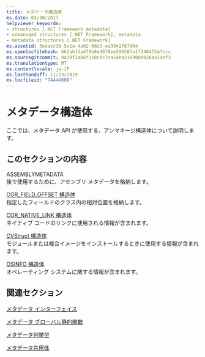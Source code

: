 ```yaml
---
title: メタデータ構造体
ms.date: 03/30/2017
helpviewer_keywords:
- structures [.NET Framework metadata]
- unmanaged structures [.NET Framework], metadata
- metadata structures [.NET Framework]
ms.assetid: 3eeaec36-5e1a-4a62-9de3-ea3942f67d04
ms.openlocfilehash: 663abfdad79b8e4878ee598587a1f3484f5afccc
ms.sourcegitcommit: 9a39f2a06f110c9c7ca54ba216900d038aa14ef3
ms.translationtype: MT
ms.contentlocale: ja-JP
ms.lasthandoff: 11/23/2019
ms.locfileid: "74444609"
---
```

# <a name="metadata-structures"></a>メタデータ構造体
ここでは、メタデータ API が使用する、アンマネージ構造体について説明します。  
  
## <a name="in-this-section"></a>このセクションの内容  
 ASSEMBLYMETADATA  
 後で使用するために、アセンブリ メタデータを格納します。  
  
 [COR_FIELD_OFFSET 構造体](../../../../docs/framework/unmanaged-api/metadata/cor-field-offset-structure.md)  
 指定したフィールドのクラス内の相対位置を格納します。  
  
 [COR_NATIVE_LINK 構造体](../../../../docs/framework/unmanaged-api/metadata/cor-native-link-structure.md)  
 ネイティブ コードのリンクに使用される情報が含まれます。  
  
 [CVStruct 構造体](../../../../docs/framework/unmanaged-api/metadata/cvstruct-structure.md)  
 モジュールまたは複合イメージをインストールするときに使用する情報が含まれます。  
  
 [OSINFO 構造体](../../../../docs/framework/unmanaged-api/metadata/osinfo-structure.md)  
 オペレーティング システムに関する情報が含まれます。  
  
## <a name="related-sections"></a>関連セクション  
 [メタデータ インターフェイス](../../../../docs/framework/unmanaged-api/metadata/metadata-interfaces.md)  
  
 [メタデータ グローバル静的関数](../../../../docs/framework/unmanaged-api/metadata/metadata-global-static-functions.md)  
  
 [メタデータ列挙型](../../../../docs/framework/unmanaged-api/metadata/metadata-enumerations.md)  
  
 [メタデータ共用体](../../../../docs/framework/unmanaged-api/metadata/metadata-unions.md)
